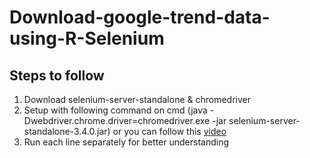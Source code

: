 # Download-google-trend-data-using-R-Selenium
## Steps to follow
1. Download selenium-server-standalone & chromedriver
2. Setup with following command on cmd
(java -Dwebdriver.chrome.driver=chromedriver.exe -jar selenium-server-standalone-3.4.0.jar)
or you can follow this [video](https://www.youtube.com/watch?v=f-mnCN78i4A) 
3. Run each line separately for better understanding
